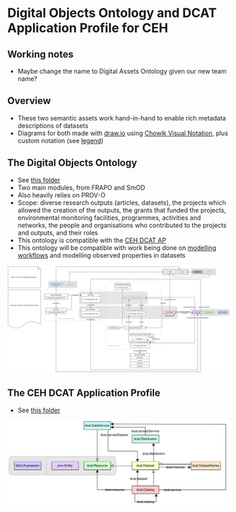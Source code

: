 # Digital Objects Ontology and DCAT Application Profile for CEH

## Working notes

- Maybe change the name to Digital Assets Ontology given our new team name?

## Overview

- These two semantic assets work hand-in-hand to enable rich metadata descriptions of datasets
- Diagrams for both made with [draw.io](https://www.drawio.com/) using [Chowlk Visual Notation](https://chowlk.linkeddata.es/notation.html), plus custom notation (see [legend](/legend.png))

## The Digital Objects Ontology

- See [this folder](/ontology/)
- Two main modules, from FRAPO and SmOD
- Also heavily relies on PROV-O
- Scope: diverse research outputs (articles, datasets), the projects which allowed the creation of the outputs, the grants that funded the projects, environmental monitoring facilities, programmes, activities and networks, the people and organisations who contributed to the projects and outputs, and their roles
- This ontology is compatible with the [CEH DCAT AP](/CEH-DCAT-AP/)
- This ontology will be compatible with work being done on [modelling workflows](https://github.com/NERC-CEH/workflows-ontology) and modelling observed properties in datasets

![Diagram of the Digital Objects Ontology](/ontology/digital_objects_ontology.svg)

## The CEH DCAT Application Profile

- See [this folder](/CEH-DCAT-AP/)

![Overview diagram of the CEH DCAT Application Profile](/CEH-DCAT-AP/CEH-DCAT-AP_diagrams/dcat.svg)
